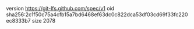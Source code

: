 version https://git-lfs.github.com/spec/v1
oid sha256:2c1f50c75a4cfb15a7bd6468ef63dc0c822dca53df03cd69f33fc220ec8333b7
size 2078
